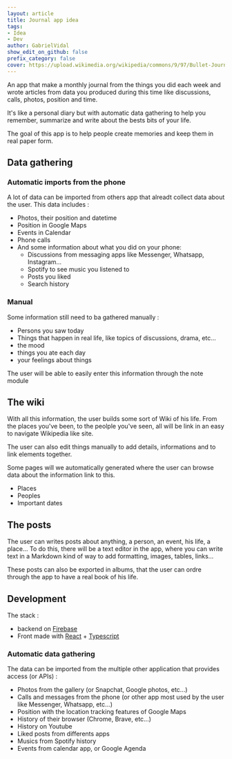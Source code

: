 ```yaml
---
layout: article
title: Journal app idea
tags:
- Idea
- Dev
author: GabrielVidal
show_edit_on_github: false
prefix_category: false
cover: https://upload.wikimedia.org/wikipedia/commons/9/97/Bullet-Journal-by-Matt-Ragland.jpg
---
```


An app that make a monthly journal from the things you did each week and wrote articles from data you produced during this time like discussions, calls, photos, position and time.

It's like a personal diary but with automatic data gathering to help you remember, summarize and write about the bests bits of your life.

The goal of this app is to help people create memories and keep them in real paper form.

## Data gathering

### Automatic imports from the phone

A lot of data can be imported from others app that alreadt collect data about the user. This data includes :

* Photos, their position and datetime
* Position in Google Maps
* Events in Calendar
* Phone calls
* And some information about what you did on your phone:
  * Discussions from messaging apps like Messenger, Whatsapp, Instagram...
  * Spotify to see music you listened to
  * Posts you liked
  * Search history

### Manual

Some information still need to ba gathered manually :

* Persons you saw today
* Things that happen in real life, like topics of discussions, drama, etc...
* the mood
* things you ate each day
* your feelings about things

The user will be able to easily enter this information through the note module

## The wiki

With all this information, the user builds some sort of Wiki of his life. From the places you've been, to the peolple you've seen, all will be link in an easy to navigate Wikipedia like site.

The user can also edit things manually to add details, informations and to link elements together.

Some pages will we automatically generated where the user can browse data about the information link to this.

* Places
* Peoples
* Important dates

## The posts

The user can writes posts about anything, a person, an event, his life, a place...
To do this, there will be a text editor in the app, where you can write text in a Markdown kind of way to add formatting, images, tables, links...

These posts can also be exported in albums, that the user can ordre through the app to have a real book of his life.

## Development

The stack :

* backend on [Firebase](https://firebase.google.com/)
* Front made with [React](https://reactjs.org/) + [Typescript](https://www.typescriptlang.org/)

### Automatic data gathering

The data can be imported from the multiple other application that provides access (or APIs) :

* Photos from the gallery (or Snapchat, Google photos, etc...)
* Calls and messages from the phone (or other app most used by the user like Messenger, Whatsapp, etc...)
* Position with the location tracking features of Google Maps
* History of their browser (Chrome, Brave, etc...)
* History on Youtube
* Liked posts from differents apps
* Musics from Spotify history
* Events from calendar app, or Google Agenda
